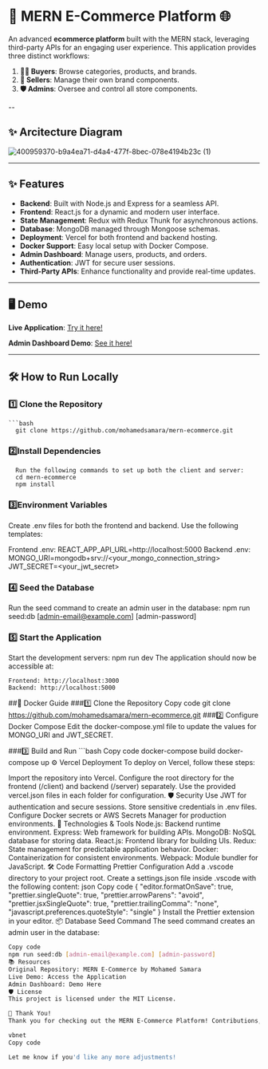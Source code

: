 # 🛒 MERN E-Commerce Platform 🌐

An advanced **ecommerce platform** built with the MERN stack, leveraging third-party APIs for an engaging user experience. This application provides three distinct workflows:

1. **👩‍💻 Buyers**: Browse categories, products, and brands.
2. **🏬 Sellers**: Manage their own brand components.
3. **🛡️ Admins**: Oversee and control all store components.


--
## ✨ Arcitecture Diagram

![400959370-b9a4ea71-d4a4-477f-8bec-078e4194b23c (1)](https://github.com/user-attachments/assets/614a0623-5acb-4759-80d7-7b88e7c0daf9)



---

## ✨ Features

- **Backend**: Built with Node.js and Express for a seamless API.
- **Frontend**: React.js for a dynamic and modern user interface.
- **State Management**: Redux with Redux Thunk for asynchronous actions.
- **Database**: MongoDB managed through Mongoose schemas.
- **Deployment**: Vercel for both frontend and backend hosting.
- **Docker Support**: Easy local setup with Docker Compose.
- **Admin Dashboard**: Manage users, products, and orders.
- **Authentication**: JWT for secure user sessions.
- **Third-Party APIs**: Enhance functionality and provide real-time updates.

---

## 🖥️ Demo

**Live Application**: [Try it here!](https://mern-store-gold.vercel.app)

**Admin Dashboard Demo**: [See it here!](https://mernstore-bucket.s3.us-east-2.amazonaws.com/admin.mp4)

---

  ## 🛠️ How to Run Locally

  ### 1️⃣ Clone the Repository
    ```bash
      git clone https://github.com/mohamedsamara/mern-ecommerce.git

  ### 2️⃣Install Dependencies
      Run the following commands to set up both the client and server:
      cd mern-ecommerce
      npm install
   ### 3️⃣Environment Variables
  Create .env files for both the frontend and backend. Use the following templates:

  Frontend .env:
      REACT_APP_API_URL=http://localhost:5000
  Backend .env:
      MONGO_URI=mongodb+srv://<your_mongo_connection_string>
      JWT_SECRET=<your_jwt_secret>
  ### 4️⃣ Seed the Database
  Run the seed command to create an admin user in the database:
      npm run seed:db [admin-email@example.com] [admin-password]
  ### 5️⃣ Start the Application
  Start the development servers:
      npm run dev
  The application should now be accessible at:

    Frontend: http://localhost:3000
    Backend: http://localhost:5000
##🐳 Docker Guide
###1️⃣ Clone the Repository
  Copy code
  git clone https://github.com/mohamedsamara/mern-ecommerce.git
###2️⃣ Configure Docker Compose
  Edit the docker-compose.yml file to update the values for MONGO_URI and JWT_SECRET.

###3️⃣ Build and Run
    ```bash
  Copy code
  docker-compose build
  docker-compose up
  ⚙️ Vercel Deployment
  To deploy on Vercel, follow these steps:

  Import the repository into Vercel.
  Configure the root directory for the frontend (/client) and backend (/server) separately.
  Use the provided vercel.json files in each folder for configuration.
  🛡️ Security
  Use JWT for authentication and secure sessions.
  Store sensitive credentials in .env files.
  Configure Docker secrets or AWS Secrets Manager for production environments.
  🚀 Technologies & Tools
  Node.js: Backend runtime environment.
  Express: Web framework for building APIs.
  MongoDB: NoSQL database for storing data.
  React.js: Frontend library for building UIs.
  Redux: State management for predictable application behavior.
  Docker: Containerization for consistent environments.
  Webpack: Module bundler for JavaScript.
  🛠️ Code Formatting
  Prettier Configuration
  Add a .vscode directory to your project root.
  Create a settings.json file inside .vscode with the following content:
  json
  Copy code
  {
    "editor.formatOnSave": true,
    "prettier.singleQuote": true,
    "prettier.arrowParens": "avoid",
    "prettier.jsxSingleQuote": true,
    "prettier.trailingComma": "none",
    "javascript.preferences.quoteStyle": "single"
  }
  Install the Prettier extension in your editor.
  📦 Database Seed Command
  The seed command creates an admin user in the database:

  ```bash
  Copy code
  npm run seed:db [admin-email@example.com] [admin-password]
  📚 Resources
  Original Repository: MERN E-Commerce by Mohamed Samara
  Live Demo: Access the Application
  Admin Dashboard: Demo Here
  🛡️ License
  This project is licensed under the MIT License.

  🎉 Thank You!
  Thank you for checking out the MERN E-Commerce Platform! Contributions, feedback, and suggestions are welcome. Happy coding! 😄

  vbnet
  Copy code

  Let me know if you'd like any more adjustments!
